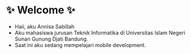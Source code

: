 # ✨ Welcome ✨
- Haii, aku Annisa Sabillah
- Aku mahasiswa jurusan Teknik Informatika di Universitas Islam Negeri Sunan Gunung Djati Bandung.
- Saat ini aku sedang mempelajari mobile development.


<!---
annisasabil/annisasabil is a ✨ special ✨ repository because its `README.md` (this file) appears on your GitHub profile.
You can click the Preview link to take a look at your changes.
--->
